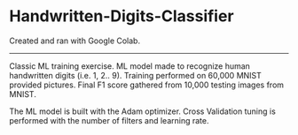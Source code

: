 # Handwritten-Digits-Classifier

Created and ran with Google Colab.

---

Classic ML training exercise. ML model made to recognize human handwritten digits (i.e. 1, 2.. 9). 
Training performed on 60,000 MNIST provided pictures. Final F1 score gathered from 10,000 testing images from MNIST.

The ML model is built with the Adam optimizer. Cross Validation tuning is performed with the number of filters and learning rate.
